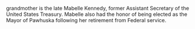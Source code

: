 ﻿---
fname: 'John'
lname: 'Kane'
id: 913
published: false
layout: judge-bio
---
grandmother is the late Mabelle Kennedy,
former Assistant Secretary of the United States Treasury. Mabelle also
had the honor of being elected as the Mayor of Pawhuska following her
retirement from Federal service.
